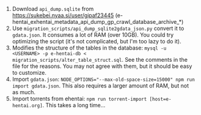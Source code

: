 1. Download `api_dump.sqlite` from https://sukebei.nyaa.si/user/gipaf23445 (e-hentai_exhentai_metadata_api_dump_gp_crawl_database_archive_*)
2. Use `migration_scripts/api_dump_sqlite2gdata_json.py` convert it to `gdata.json`. It consumes a lot of RAM (over 10GB). You could try optimizing the script (it's not complicated, but I'm too lazy to do it).
3. Modifies the structure of the tables in the database: `mysql -u <USERNAME> -p e-hentai-db < migration_scripts/alter_table_struct.sql`. See the comments in the file for the reasons. You may not agree with them, but it should be easy to customize.
4. Import `gdata.json`: `NODE_OPTIONS="--max-old-space-size=15000" npm run import gdata.json`. This also requires a larger amount of RAM, but not as much.
5. Import torrents from ehentai: `npm run torrent-import [host=e-hentai.org]`. This takes a long time...
